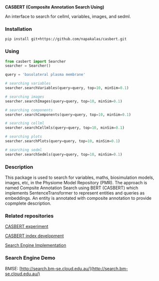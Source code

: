 **CASBERT (Composite Annotation Search Using)**

An interface to search for cellml, variables, images, and sedml.

### Installation
```pip install git+https://github.com/napakalas/casbert.git```

### Using
  ```python
  from casbert import Searcher
  searcher = Searcher()
  
  query = 'basolateral plasma membrane'
  
  # searching variables
  searcher.searchVariables(query=query, top=10, minSim=0.1)
  
  # searching images
  searcher.searchImages(query=query, top=10, minSim=0.1)
  
  # searching components
  searcher.searchComponents(query=query, top=10, minSim=0.1)
  
  # searching cellml
  searcher.searchCellmls(query=query, top=10, minSim=0.1)
  
  # searching plots
  searcher.searchPlots(query=query, top=10, minSim=0.1)
  
  # searching sedml
  searcher.searchSedmls(query=query, top=10, minSim=0.1)
  ```
  
### Description
This package is used to search for variables, maths, biosimulation models, images, etc, in the Physiome Model Repository (PMR). The approach is named Compsite Annotation Search using BERT (CASBERT) which implements SentenceTransformer to represent entities and queries as embeddings. An entity is annotated with composite annotation to provide copmplete description. 

### Related repositories
[CASBERT experiment](https://github.com/napakalas/casbert-experiment.git)

[CASBERT index development](https://github.com/napakalas/casbert-indexer.git)

[Search Engine Implementation](https://github.com/napakalas/bmse.git)

### Search Engine Demo
BMSE: [http://search.bm-se.cloud.edu.au/](http://search.bm-se.cloud.edu.au/)
  